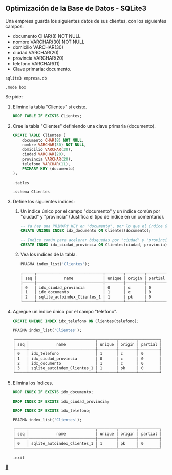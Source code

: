 ## Optimización de la Base de Datos - SQLite3

Una empresa guarda los siguientes datos de sus clientes, con los siguientes campos:

* documento CHAR(8) NOT NULL
* nombre VARCHAR(30) NOT NULL
* domicilio VARCHAR(30)
* ciudad VARCHAR(20)
* provincia VARCHAR(20)
* telefono VARCHAR(11)
* Clave primaria: documento.

```shell
sqlite3 empresa.db
```

```sqlite
.mode box
```

Se pide:

1. Elimine la tabla "Clientes" si existe.

    ```sql
    DROP TABLE IF EXISTS Clientes;
    ```
2. Cree la tabla "Clientes" definiendo una clave primaria (documento).

    ```sql
    CREATE TABLE Clientes (
        documento CHAR(8) NOT NULL,
        nombre VARCHAR(30) NOT NULL,
        domicilio VARCHAR(30),
        ciudad VARCHAR(20),
        provincia VARCHAR(20),
        telefono VARCHAR(11),
        PRIMARY KEY (documento)
    );
    ```

    ```sqlite
    .tables
    ```

    ```sqlite
    .schema Clientes
    ```
3. Define los siguientes indices:

    1. Un índice único por el campo "documento" y un índice común por "ciudad" y "provincia" (Justifica el tipo de indice en un comentario).

        ```sql
        -- Ya hay una PRIMARY KEY en "documento", por lo que el índice único es redundante, pero lo dejamos por requerimiento.
        CREATE UNIQUE INDEX idx_documento ON Clientes(documento);
        ```

        ```sql
        -- Índice común para acelerar búsquedas por "ciudad" y "provincia".
        CREATE INDEX idx_ciudad_provincia ON Clientes(ciudad, provincia);
        ```
    2. Vea los índices de la tabla.

        ```sql
        PRAGMA index_list('Clientes');
        ```

        ```txt
        ┌─────┬─────────────────────────────┬────────┬────────┬─────────┐
        │ seq │            name             │ unique │ origin │ partial │
        ├─────┼─────────────────────────────┼────────┼────────┼─────────┤
        │ 0   │ idx_ciudad_provincia        │ 0      │ c      │ 0       │
        │ 1   │ idx_documento               │ 1      │ c      │ 0       │
        │ 2   │ sqlite_autoindex_Clientes_1 │ 1      │ pk     │ 0       │
        └─────┴─────────────────────────────┴────────┴────────┴─────────┘
        ```
4. Agregue un índice único por el campo "telefono".

    ```sql
    CREATE UNIQUE INDEX idx_telefono ON Clientes(telefono);
    ```

    ```sql
    PRAGMA index_list('Clientes');
    ```

    ```txt
    ┌─────┬─────────────────────────────┬────────┬────────┬─────────┐
    │ seq │            name             │ unique │ origin │ partial │
    ├─────┼─────────────────────────────┼────────┼────────┼─────────┤
    │ 0   │ idx_telefono                │ 1      │ c      │ 0       │
    │ 1   │ idx_ciudad_provincia        │ 0      │ c      │ 0       │
    │ 2   │ idx_documento               │ 1      │ c      │ 0       │
    │ 3   │ sqlite_autoindex_Clientes_1 │ 1      │ pk     │ 0       │
    └─────┴─────────────────────────────┴────────┴────────┴─────────┘
    ```
5. Elimina los índices.

    ```sql
    DROP INDEX IF EXISTS idx_documento;
    ```

    ```sql
    DROP INDEX IF EXISTS idx_ciudad_provincia;
    ```

    ```sql
    DROP INDEX IF EXISTS idx_telefono;
    ```

    ```sql
    PRAGMA index_list('Clientes');
    ```

    ```txt
    ┌─────┬─────────────────────────────┬────────┬────────┬─────────┐
    │ seq │            name             │ unique │ origin │ partial │
    ├─────┼─────────────────────────────┼────────┼────────┼─────────┤
    │ 0   │ sqlite_autoindex_Clientes_1 │ 1      │ pk     │ 0       │
    └─────┴─────────────────────────────┴────────┴────────┴─────────┘
    ```

    ```sqlite
    .exit
    ```

<link rel="stylesheet" href="./../../../README.css">
<a class="scrollup" href="#top">&#x1F53C</a>